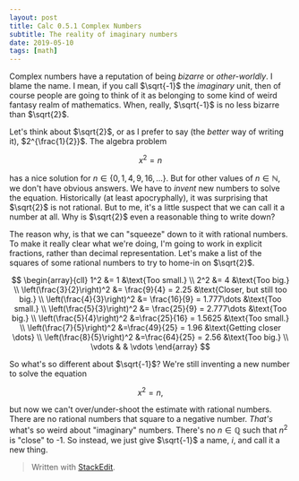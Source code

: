 ```yaml
---
layout: post
title: Calc 0.5.1 Complex Numbers
subtitle: The reality of imaginary numbers
date: 2019-05-10
tags: [math]
---
```


Complex numbers have a reputation of being *bizarre* or *other-worldly*. I blame the name. I mean, if you call $\sqrt{-1}$ the *imaginary* unit, then of course people are going to think of it as belonging to some kind of weird fantasy realm of mathematics. When, really, $\sqrt{-1}$ is no less bizarre than $\sqrt{2}$.  

Let's think about $\sqrt{2}$, or as I prefer to say (the *better* way of writing it), $2^{\frac{1}{2}}$. The algebra problem

$$
	x^2 = n
$$

has a nice solution for $n \in \{0,1,4,9,16,\dots\}$. But for other values of $n \in \mathbb{N}$, we don't have obvious answers. We have to *invent* new numbers to solve the equation. Historically (at least apocryphally), it was surprising that $\sqrt{2}$ is not rational. But to me, it's a little suspect that we can call it a number at all. Why is $\sqrt{2}$ even a reasonable thing to write down? 

The reason why, is that we can "squeeze" down to it with rational numbers. To make it really clear what we're doing, I'm going to work in explicit fractions, rather than decimal representation. Let's make a list of the squares of some rational numbers to try to home-in on $\sqrt{2}$.

$$
	\begin{array}{cll}
	1^2 &= 1 &\text{Too small.} \\
	2^2 &= 4 &\text{Too big.} \\
	\left(\frac{3}{2}\right)^2 &= \frac{9}{4} = 2.25 &\text{Closer, but still too big.} \\
	\left(\frac{4}{3}\right)^2 &= \frac{16}{9} = 1.777\dots &\text{Too small.} \\
	\left(\frac{5}{3}\right)^2 &= \frac{25}{9} = 2.777\dots &\text{Too big.} \\
	\left(\frac{5}{4}\right)^2 &=\frac{25}{16} = 1.5625 &\text{Too small.} \\
	\left(\frac{7}{5}\right)^2 &=\frac{49}{25} = 1.96 &\text{Getting closer \dots} \\
	\left(\frac{8}{5}\right)^2 &=\frac{64}{25} = 2.56 &\text{Too big.} \\
	\vdots & & \vdots
	\end{array}
$$

So what's so different about $\sqrt{-1}$? We're still inventing a new number to solve the equation

$$
	x^2 = n,
$$

but now we can't over/under-shoot the estimate with rational numbers. There are no rational numbers that square to a negative number. *That's* what's so weird about "imaginary" numbers. There's no $n \in \mathbb{Q}$ such that $n^2$ is "close" to -1. So instead, we just give $\sqrt{-1}$ a name, $i$, and call it a new thing.

 
> Written with [StackEdit](https://stackedit.io/).
<!--stackedit_data:
eyJoaXN0b3J5IjpbMzA3NzQ2OTc4LDIxMjYzMjc3OTddfQ==
-->